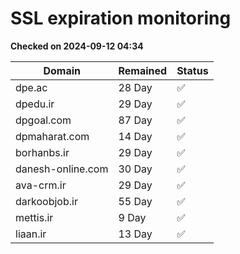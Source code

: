 # SSL expiration monitoring

**Checked on 2024-09-12 04:34**

| Domain | Remained | Status       |
|--------|----------|--------------|
| dpe.ac     | 28 Day   | ✅ |
| dpedu.ir     | 29 Day   | ✅ |
| dpgoal.com     | 87 Day   | ✅ |
| dpmaharat.com     | 14 Day   | ✅ |
| borhanbs.ir     | 29 Day   | ✅ |
| danesh-online.com     | 30 Day   | ✅ |
| ava-crm.ir     | 29 Day   | ✅ |
| darkoobjob.ir     | 55 Day   | ✅ |
| mettis.ir     | 9 Day   | ✅ |
| liaan.ir     | 13 Day   | ✅ |
